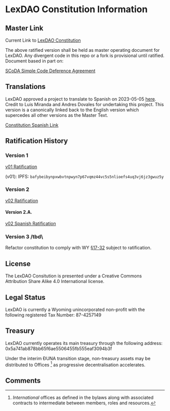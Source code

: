 # LexDAO Constitution Information

## Master Link
Current Link to [LexDAO Constitution](https://github.com/lexDAO/LexDAO-Constitution/blob/master/LexDAO-Constitution%20v02.md)

The above ratified version shall be held as master operating document for LexDAO. Any divergent code in this repo or a fork is provisional until ratified. Document based in part on:
  
  [SCoDA Simple Code Deference Agreement](https://github.com/lex-node/SCoDA-Simple-Code-Deference-Agreement-/blob/master/DAO%20Charter%20with%20Qualified%20Code%20Deference.md)


## Translations
LexDAO approved a project to translate to Spanish on 2023-05-05 [here](https://snapshot.org/#/lexdao.eth/proposal/0xdb3dd53ad91fbae2dddf5f3df38c654c58066d01f5e1ac9a11c1c837f165da41).  Credit to Luis Miranda and Andres Dovales for undertaking this project.  This version is a canonically linked back to the English version which supercedes all other versions as the Master Text.

[Constitution Spanish Link](https://github.com/lexDAO/LexDAO-Constitution/blob/master/Translation/Spanish/LexDAO-Constitution%20v02_Spanish.md)


## Ratification History

### Version 1
[v01 Ratification](https://mainnet.aragon.org/#/lexdao/0x82c603da6b707e99d16e3931414c2c8eafa76bf0/vote/84/)

(v01): IPFS: `bafybeibynpxwbvtnpwyn7p67vqmz44vc5s5nlioefs4uq3vj6jz3gwuz5y`

### Version 2
[v02 Ratification](https://snapshot.org/#/lexdao.eth/proposal/0x3f48d689541cc5b1d92089c23343429d7440ab4f58d9335560c223d299bdfa8d)


#### Version 2.A.
[v02 Spanish Ratification](https://snapshot.org/#/lexdao.eth/proposal/0xdb3dd53ad91fbae2dddf5f3df38c654c58066d01f5e1ac9a11c1c837f165da41)


### Version 3 /tbd\
Refactor constitution to comply with WY [§17-32](https://law.justia.com/codes/wyoming/2022/title-17/chapter-31/) subject to ratification.


## License

The LexDAO Consitution is presented under a Creative Commons Attribution Share Alike 4.0 International license.


## Legal Status

LexDAO is currently a Wyoming unincorporated non-profit with the following registered Tax Number: 87-4257149


## Treasury

LexDAO currently operates its main treasury through the following address: 0x5a741ab878bb65f6ae5506455fb555eaf3094b3f

Under the interim ĐUNΑ transition stage, non-treasury assets may be distributed to Offices [^1] as progressive decentralisation accelerates.

[^1]: _International_ offices as defined in the bylaws along with associated contracts to intermediate between members, roles and resources.

## Comments
<!--LexDAO aspires to be a balanced international trustmark that can scale to thousands or 萬 of members working towards certified legal engineering status.-->

<!-- The point of the raid against USPTO is that I aim to set a precendent in the concurrent-use doctrine https://en.wikipedia.org/wiki/Concurrent_use_registration but based on functionality and not geography ... that the LexDAO trust mark is composed of its members which are retained in a secondary registry with co-regulation under WIPO/USPTO rules persuant to Lanham Act 2(d) on collective ownership as per [15 U.S.C. §1052](https://www.law.cornell.edu/uscode/text/15/1052). -->

<!-- Revision in light of [Meta-LeX](https://metalex.substack.com/p/the-metalex-whitepaper) and provisional upgrade to WY ĐUNΑ.
- detachable role(s) attached to Letters of [Authority]();
- resources intermediated through Office(s);
- automation to augment the principled member(s).-->